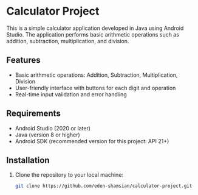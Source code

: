 # Calculator Project

This is a simple calculator application developed in Java using Android Studio. The application performs basic arithmetic operations such as addition, subtraction, multiplication, and division.

## Features

- Basic arithmetic operations: Addition, Subtraction, Multiplication, Division
- User-friendly interface with buttons for each digit and operation
- Real-time input validation and error handling

## Requirements

- Android Studio (2020 or later)
- Java (version 8 or higher)
- Android SDK (recommended version for this project: API 21+)

## Installation

1. Clone the repository to your local machine:
   ```bash
   git clone https://github.com/eden-shamsian/calculator-project.git
